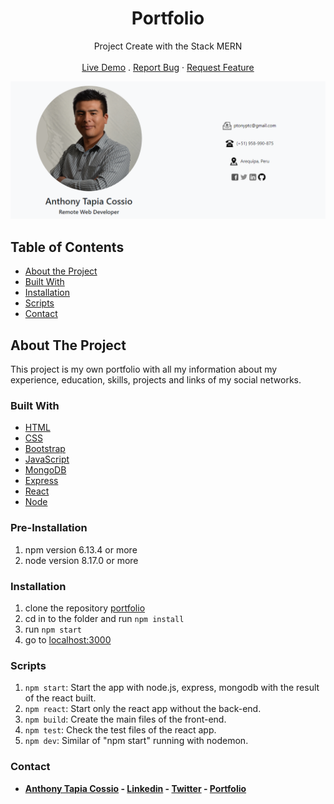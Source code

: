 <p align="center">
  <h1 align="center">Portfolio</h1>

  <p align="center">
    Project Create with the Stack MERN
    <br>
    <br>
    <a href="https://portfolio-anthony.herokuapp.com/" target="_blank">Live Demo</a>
    .
    <a href="https://github.com/AnthonyTC89/portfolio/issues">Report Bug</a>
    ·
    <a href="https://github.com/AnthonyTC89/portfolio/issues">Request Feature</a>
  </p>
</p>

![Screenshot](/screenshots/01.png)

<!-- TABLE OF CONTENTS -->
## Table of Contents

* [About the Project](#about-the-project)
* [Built With](#built-with)
* [Installation](#installation)
* [Scripts](#Scripts)
* [Contact](#Contact)

<!-- ABOUT THE PROJECT -->
## About The Project

This project is my own portfolio with all my information about my experience, education, skills, projects and links of my social networks.

### Built With
* [HTML](https://www.w3.org/html/)
* [CSS](https://www.w3.org/Style/CSS/)
* [Bootstrap](https://getbootstrap.com/)
* [JavaScript](https://www.javascript.com/)
* [MongoDB](https://www.mongodb.com/)
* [Express](https://expressjs.com/)
* [React](https://reactjs.org/)
* [Node](https://nodejs.org/)

### Pre-Installation
  1. npm version 6.13.4 or more
  2. node version 8.17.0 or more

### Installation
  1. clone the repository [portfolio](https://github.com/AnthonyTC89/portfolio)
  2. cd in to the folder and run `npm install`
  3. run `npm start`
  7. go to [localhost:3000](http://localhost:3000)

### Scripts

  1. `npm start`: Start the app with node.js, express, mongodb with the result of the react built.
  2. `npm react`: Start only the react app without the back-end.
  3. `npm build`: Create the main files of the front-end.
  4. `npm test`: Check the test files of the react app.
  5. `npm dev`: Similar of "npm start" running with nodemon.

### Contact

* **[Anthony Tapia Cossio](https://github.com/AnthonyTC89) - [Linkedin](linkedin.com/in/anthony-tapia-cossio) - [Twitter](https://twitter.com/ptonypTC) - [Portfolio](https://portfolio-anthony.herokuapp.com/)**
